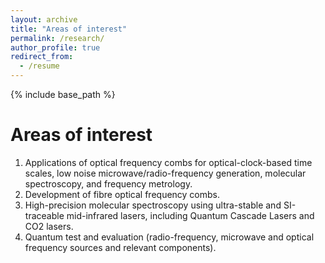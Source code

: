 ```yaml
---
layout: archive
title: "Areas of interest"
permalink: /research/
author_profile: true
redirect_from:
  - /resume
---
```


{% include base_path %}


Areas of interest
======
1. Applications of optical frequency combs for optical-clock-based time scales, low noise microwave/radio-frequency generation, molecular spectroscopy, and frequency metrology.
1. Development of fibre optical frequency combs.
1. High-precision molecular spectroscopy using ultra-stable and SI-traceable mid-infrared lasers, including Quantum Cascade Lasers and CO2 lasers.
1. Quantum test and evaluation (radio-frequency, microwave and optical frequency sources and relevant components).
